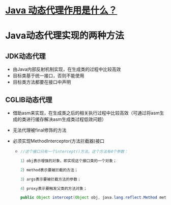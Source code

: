 # [Java 动态代理作用是什么？](https://www.zhihu.com/question/20794107)

# Java动态代理实现的两种方法

## JDK动态代理

* 由Java内部反射机制实现，在生成类的过程中比较高效
* 目标类基于统一接口，否则不能使用
* 目标类方法都要在接口中声明

## CGLIB动态代理

* 借助asm来实现，在生成类之后的相关执行过程中比较高效（可通过将asm生成的类进行缓存解决asm生成类过程低效问题）

* 无法代理被final修饰的方法

* 必须实现MethodInterceptor(方法拦截器)接口

  * ```java
    //这个接口只有一个intercept()方法，这个方法有4个参数：
    
    1）obj表示增强的对象，即实现这个接口类的一个对象；
    
    2）method表示要被拦截的方法；
    
    3）args表示要被拦截方法的参数；
    
    4）proxy表示要触发父类的方法对象；
    
    public Object intercept(Object obj, java.lang.reflect.Method method, Object[] args,MethodProxy proxy) throws Throwable;
    ```

    

